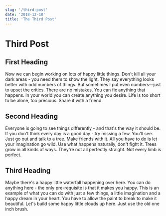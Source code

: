 ```yaml
---
slug: '/third-post'
date: '2018-12-18'
title: 'The Third Post'
---
```


# Third Post

## First Heading
Now we can begin working on lots of happy little things. Don't kill all your dark areas - you need them to show the light. They say everything looks better with odd numbers of things. But sometimes I put even numbers—just to upset the critics. There are no mistakes. You can fix anything that happens. In your world you can create anything you desire. Life is too short to be alone, too precious. Share it with a friend.

## Second Heading
Everyone is going to see things differently - and that's the way it should be. If you don't think every day is a good day - try missing a few. You'll see. Just go out and talk to a tree. Make friends with it. All you have to do is let your imagination go wild. Use what happens naturally, don't fight it. Trees grow in all kinds of ways. They're not all perfectly straight. Not every limb is perfect.

## Third Heading
Maybe there's a happy little waterfall happening over here. You can do anything here - the only pre-requisite is that it makes you happy. This is an example of what you can do with just a few things, a little imagination and a happy dream in your heart. You have to allow the paint to break to make it beautiful. Let's build some happy little clouds up here. Just use the old one inch brush.

